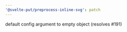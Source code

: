 ```yaml
---
'@svelte-put/preprocess-inline-svg': patch
---
```


default config argument to empty object (resolves #191)
